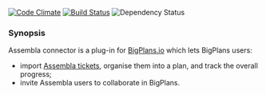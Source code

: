 [![Code Climate](https://codeclimate.com/github/Assembla/bigplans-assembla-connector.png)](https://codeclimate.com/github/Assembla/bigplans-assembla-connector)
[![Build Status](https://travis-ci.org/Assembla/bigplans-assembla-connector.png?branch=master)](https://travis-ci.org/Assembla/bigplans-assembla-connector)
![Dependency Status](https://gemnasium.com/Assembla/bigplans-assembla-connector.png)

### Synopsis

Assembla connector is a plug-in for [BigPlans.io](https://bigplans.io)
which lets BigPlans users:

* import [Assembla tickets](https://www.assembla.com/features?page=task-management#features),
  organise them into a plan, and track the overall progress;
* invite Assembla users to collaborate in BigPlans.
